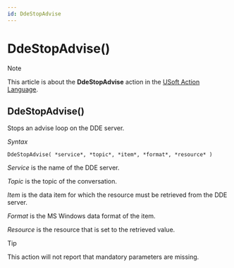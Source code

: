 ```yaml
---
id: DdeStopAdvise
---
```


# DdeStopAdvise()



> [!NOTE]
> This article is about the **DdeStopAdvise** action in the [USoft Action Language](/docs/Task_flow/Action_Language_reference/USoft_Action_Language.md).

## **DdeStopAdvise()**

Stops an advise loop on the DDE server.

*Syntax*

```
DdeStopAdvise( *service*, *topic*, *item*, *format*, *resource* )
```

*Service* is the name of the DDE server.

*Topic* is the topic of the conversation.

*Item* is the data item for which the resource must be retrieved from the DDE server.

*Format* is the MS Windows data format of the item.

*Resource* is the resource that is set to the retrieved value.

> [!TIP]
> This action will not report that mandatory parameters are missing.